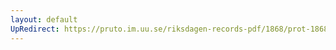 ```yaml
---
layout: default
UpRedirect: https://pruto.im.uu.se/riksdagen-records-pdf/1868/prot-1868--ak--117/prot-1868--ak--117_000.pdf
---
```

